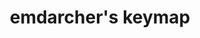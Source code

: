 ---
layout: layouts/keymapdb_entry.njk
OS: ['MacOS']
keymap_author: emdarcher
firmware: QMK
hasHomeRowMods: False
hasLetterOnThumb: False
hasVerticalCombos: False
thumb: https://i.imgur.com/ie5aF7d.jpg
imageDate: idk
keyCount: 62
keyboard: YMDK Bface
languages: ['English']
layerCount: 5
title: "emdarcher's keymap"
split: False
stagger: row
summary: 
url: https://github.com/emdarcher/qmk_firmware/tree/master/keyboards/ymdk/bface/keymaps/emdarcher
writeup: https://github.com/emdarcher/qmk_firmware/tree/master/keyboards/ymdk/bface/keymaps/emdarcher/readme.md
---